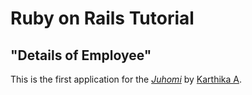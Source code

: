 # Ruby on Rails Tutorial

## "Details of Employee"

This is the first application for the
[*Juhomi*](https://www.juhomi.com)
by [Karthika A](karthikaamuralidharan1996@gmail.com).


